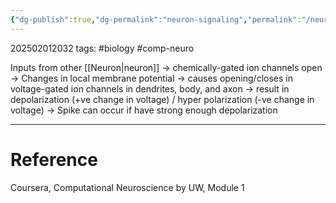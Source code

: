```yaml
---
{"dg-publish":true,"dg-permalink":"neuron-signaling","permalink":"/neuron-signaling/"}
---
```


202502012032
tags: #biology #comp-neuro

Inputs from other [[Neuron\|neuron]] ->
chemically-gated ion channels open ->
Changes in local membrane potential ->
causes opening/closes in voltage-gated ion channels in dendrites, body, and axon ->
result in depolarization (+ve change in voltage) / hyper polarization (-ve change in voltage) ->
Spike can occur if have strong enough depolarization

---
# Reference

Coursera, Computational Neuroscience by UW, Module 1